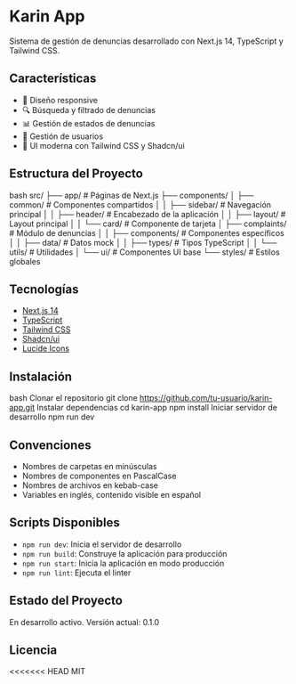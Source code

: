 # Karin App

Sistema de gestión de denuncias desarrollado con Next.js 14, TypeScript y Tailwind CSS.

## Características

- 📱 Diseño responsive
- 🔍 Búsqueda y filtrado de denuncias
- 📊 Gestión de estados de denuncias
- 👤 Gestión de usuarios
- 🎨 UI moderna con Tailwind CSS y Shadcn/ui


## Estructura del Proyecto
bash
src/
├── app/ # Páginas de Next.js
├── components/
│ ├── common/ # Componentes compartidos
│ │ ├── sidebar/ # Navegación principal
│ │ ├── header/ # Encabezado de la aplicación
│ │ ├── layout/ # Layout principal
│ │ └── card/ # Componente de tarjeta
│ ├── complaints/ # Módulo de denuncias
│ │ ├── components/ # Componentes específicos
│ │ ├── data/ # Datos mock
│ │ ├── types/ # Tipos TypeScript
│ │ └── utils/ # Utilidades
│ └── ui/ # Componentes UI base
└── styles/ # Estilos globales



## Tecnologías

- [Next.js 14](https://nextjs.org/)
- [TypeScript](https://www.typescriptlang.org/)
- [Tailwind CSS](https://tailwindcss.com/)
- [Shadcn/ui](https://ui.shadcn.com/)
- [Lucide Icons](https://lucide.dev/)

## Instalación
bash
Clonar el repositorio
git clone https://github.com/tu-usuario/karin-app.git
Instalar dependencias
cd karin-app
npm install
Iniciar servidor de desarrollo
npm run dev


## Convenciones

- Nombres de carpetas en minúsculas
- Nombres de componentes en PascalCase
- Nombres de archivos en kebab-case
- Variables en inglés, contenido visible en español

## Scripts Disponibles

- `npm run dev`: Inicia el servidor de desarrollo
- `npm run build`: Construye la aplicación para producción
- `npm run start`: Inicia la aplicación en modo producción
- `npm run lint`: Ejecuta el linter

## Estado del Proyecto

En desarrollo activo. Versión actual: 0.1.0

## Licencia

<<<<<<< HEAD
MIT

